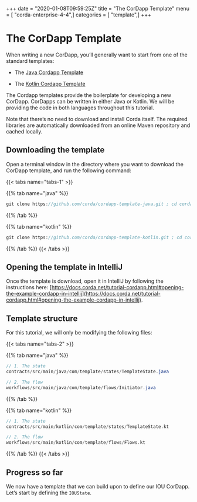 +++
date = "2020-01-08T09:59:25Z"
title = "The CorDapp Template"
menu = [ "corda-enterprise-4-4",]
categories = [ "template",]
+++



# The CorDapp Template

When writing a new CorDapp, you’ll generally want to start from one of the standard templates:


* The [Java Cordapp Template](https://github.com/corda/cordapp-template-java)


* The [Kotlin Cordapp Template](https://github.com/corda/cordapp-template-kotlin)


The Cordapp templates provide the boilerplate for developing a new CorDapp. CorDapps can be written in either Java or Kotlin. We will be
            providing the code in both languages throughout this tutorial.

Note that there’s no need to download and install Corda itself. The required libraries are automatically downloaded from an online Maven
            repository and cached locally.


## Downloading the template

Open a terminal window in the directory where you want to download the CorDapp template, and run the following command:


{{< tabs name="tabs-1" >}}


{{% tab name="java" %}}
```java
git clone https://github.com/corda/cordapp-template-java.git ; cd cordapp-template-java
```
{{% /tab %}}

{{% tab name="kotlin" %}}
```kotlin
git clone https://github.com/corda/cordapp-template-kotlin.git ; cd cordapp-template-kotlin
```
{{% /tab %}}
{{< /tabs >}}


## Opening the template in IntelliJ

Once the template is download, open it in IntelliJ by following the instructions here:
                [https://docs.corda.net/tutorial-cordapp.html#opening-the-example-cordapp-in-intellij](https://docs.corda.net/tutorial-cordapp.html#opening-the-example-cordapp-in-intellij).


## Template structure

For this tutorial, we will only be modifying the following files:


{{< tabs name="tabs-2" >}}


{{% tab name="java" %}}
```java
// 1. The state
contracts/src/main/java/com/template/states/TemplateState.java

// 2. The flow
workflows/src/main/java/com/template/flows/Initiator.java
```
{{% /tab %}}

{{% tab name="kotlin" %}}
```kotlin
// 1. The state
contracts/src/main/kotlin/com/template/states/TemplateState.kt

// 2. The flow
workflows/src/main/kotlin/com/template/flows/Flows.kt
```
{{% /tab %}}
{{< /tabs >}}


## Progress so far

We now have a template that we can build upon to define our IOU CorDapp. Let’s start by defining the `IOUState`.


